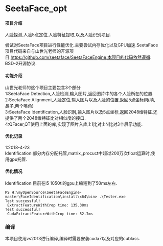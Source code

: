 # SeetaFace_opt

#### 项目介绍
人脸探测,人脸5点定位,人脸特征提取,以及人脸识别项目.

尝试对SeetaFace项目进行性能优化.主要尝试内存优化以及GPU加速.SeetaFace项目代码来自与山世光老师的开源项目:https://github.com/seetaface/SeetaFaceEngine,本项目的代码依然遵循: BSD-2开源协议.


#### 功能介绍
山世光老师的这个项目主要包含3个部分  
1:SeetaFace Detection,人脸检测,输入图片,返回图片中的各个人脸所在的位置.  
2:SeetaFace Alignment,人脸定位,输入图片以及人脸的位置,返回5点坐标(眼睛,鼻子,两个嘴角)  
3:SeetaFace Identification,人脸识别,输入图片以及5点坐标,返回2048维特征.还提供了两个2048维特征比对相似度的接口.  
4:QFacer,QT使用上面的库,实现了图片入库,1:1比对,1:N比对3个展示功能.  



#### 优化记录
1:2018-4-23  
Identification:部分内存分配托管,matrix_procuct中超过200万次float运算时,使用gpu托管.  

#### 优化情况
Identification 目前在i5 1050ti的gpu上缩短到了50ms左右.  

```
PS H:\myOpenSource\SeetaFaceEngine-master\FaceIdentification\install\x64\bin> .\Tester.exe
Test successful!
 ExtractFeatureWithCrop time: 135.38ms
Test successful!
 CudaExtractFeatureWithCrop time: 52.7ms
```


### 编译
本项目使用vs2013进行编译,编译时需要安装cuda7以及对应的cublass.

